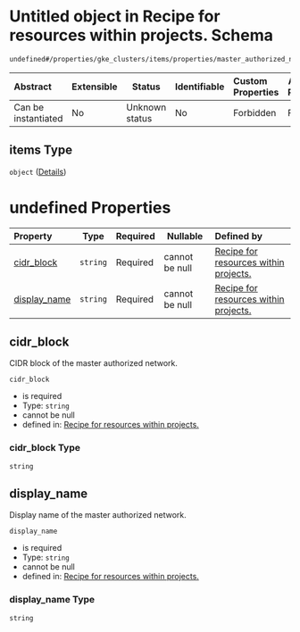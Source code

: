 # Untitled object in Recipe for resources within projects. Schema

```txt
undefined#/properties/gke_clusters/items/properties/master_authorized_networks/items
```




| Abstract            | Extensible | Status         | Identifiable | Custom Properties | Additional Properties | Access Restrictions | Defined In                                                                                                          |
| :------------------ | ---------- | -------------- | ------------ | :---------------- | --------------------- | ------------------- | ------------------------------------------------------------------------------------------------------------------- |
| Can be instantiated | No         | Unknown status | No           | Forbidden         | Forbidden             | none                | [resources.schema.json\*](../../../../../../../../../../tmp/182028425/resources.schema.json "open original schema") |

## items Type

`object` ([Details](resources-properties-gke_clusters-items-properties-master_authorized_networks-items.md))

# undefined Properties

| Property                      | Type     | Required | Nullable       | Defined by                                                                                                                                                                                                                                                             |
| :---------------------------- | -------- | -------- | -------------- | :--------------------------------------------------------------------------------------------------------------------------------------------------------------------------------------------------------------------------------------------------------------------- |
| [cidr_block](#cidr_block)     | `string` | Required | cannot be null | [Recipe for resources within projects.](resources-properties-gke_clusters-items-properties-master_authorized_networks-items-properties-cidr_block.md "undefined#/properties/gke_clusters/items/properties/master_authorized_networks/items/properties/cidr_block")     |
| [display_name](#display_name) | `string` | Required | cannot be null | [Recipe for resources within projects.](resources-properties-gke_clusters-items-properties-master_authorized_networks-items-properties-display_name.md "undefined#/properties/gke_clusters/items/properties/master_authorized_networks/items/properties/display_name") |

## cidr_block

CIDR block of the master authorized network.


`cidr_block`

-   is required
-   Type: `string`
-   cannot be null
-   defined in: [Recipe for resources within projects.](resources-properties-gke_clusters-items-properties-master_authorized_networks-items-properties-cidr_block.md "undefined#/properties/gke_clusters/items/properties/master_authorized_networks/items/properties/cidr_block")

### cidr_block Type

`string`

## display_name

Display name of the master authorized network.


`display_name`

-   is required
-   Type: `string`
-   cannot be null
-   defined in: [Recipe for resources within projects.](resources-properties-gke_clusters-items-properties-master_authorized_networks-items-properties-display_name.md "undefined#/properties/gke_clusters/items/properties/master_authorized_networks/items/properties/display_name")

### display_name Type

`string`
